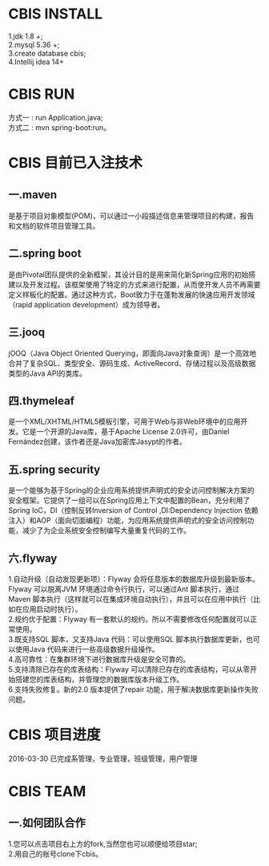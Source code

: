 # CBIS INSTALL
1.jdk 1.8 +;  
2.mysql 5.36 +;  
3.create database cbis;  
4.Intellij idea 14+  
# CBIS RUN
方式一 : run Application.java;  
方式二 :  mvn spring-boot:run。  
# CBIS 目前已入注技术
## 一.maven
是基于项目对象模型(POM)，可以通过一小段描述信息来管理项目的构建，报告和文档的软件项目管理工具。  
## 二.spring boot
是由Pivotal团队提供的全新框架，其设计目的是用来简化新Spring应用的初始搭建以及开发过程。该框架使用了特定的方式来进行配置，从而使开发人员不再需要定义样板化的配置。通过这种方式，Boot致力于在蓬勃发展的快速应用开发领域（rapid application development）成为领导者。  
## 三.jooq
jOOQ（Java Object Oriented Querying，即面向Java对象查询）是一个高效地合并了复杂SQL、类型安全、源码生成、ActiveRecord、存储过程以及高级数据类型的Java API的类库。  
## 四.thymeleaf
是一个XML/XHTML/HTML5模板引擎，可用于Web与非Web环境中的应用开发。它是一个开源的Java库，基于Apache License 2.0许可，由Daniel Fernández创建，该作者还是Java加密库Jasypt的作者。  
## 五.spring security
是一个能够为基于Spring的企业应用系统提供声明式的安全访问控制解决方案的安全框架。它提供了一组可以在Spring应用上下文中配置的Bean，充分利用了Spring IoC，DI（控制反转Inversion of Control ,DI:Dependency Injection 依赖注入）和AOP（面向切面编程）功能，为应用系统提供声明式的安全访问控制功能，减少了为企业系统安全控制编写大量重复代码的工作。  
## 六.flyway
1.自动升级（自动发现更新项）：Flyway 会将任意版本的数据库升级到最新版本。Flyway 可以脱离JVM 环境通过命令行执行，可以通过Ant 脚本执行，通过Maven 脚本执行（这样就可以在集成环境自动执行），并且可以在应用中执行（比如在应用启动时执行）。  
2.规约优于配置：Flyway 有一套默认的规约，所以不需要修改任何配置就可以正常使用。  
3.既支持SQL 脚本，又支持Java 代码：可以使用SQL 脚本执行数据库更新，也可以使用Java 代码来进行一些高级数据升级操作。  
4.高可靠性：在集群环境下进行数据库升级是安全可靠的。  
5.支持清除已存在的库表结构：Flyway 可以清除已存在的库表结构，可以从零开始搭建您的库表结构，并管理您的数据库版本升级工作。  
6.支持失败修复。新的2.0 版本提供了repair 功能，用于解决数据库更新操作失败问题。  
# CBIS 项目进度
2016-03-30    已完成系管理，专业管理，班级管理，用户管理  
# CBIS TEAM
## 一.如何团队合作
1.您可以点击项目右上方的fork,当然您也可以顺便给项目star;  
2.用自己的账号clone下cbis。  
